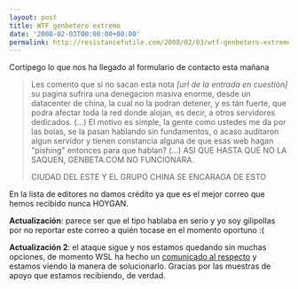 ```yaml
---
layout: post
title: WTF genbetero extremo
date: '2008-02-03T00:00:00+00:00'
permalink: http://resistancefutile.com/2008/02/03/wtf-genbetero-extremo/
---
```

Cortipego lo que nos ha llegado al formulario de contacto esta mañana
<blockquote>
Les comento que si no sacan esta nota <em>[url de la entrada en cuestión]</em> su pagina sufrira una denegacion masiva enorme, desde un datacenter de china, la cual no la podran detener, y es tan fuerte, que podra afectar toda la red donde alojan, es decir, a otros servidores dedicados. 
(...) El motivo es simple, la gente como ustedes me da por las bolas, se la pasan hablando sin fundamentos, o acaso auditaron algun servidor y tienen constancia alguna de que esas web hagan "pishing" entonces para que hablan?
(...) ASI QUE HASTA QUE NO LA SAQUEN, GENBETA.COM NO FUNCIONARA.

CIUDAD DEL ESTE Y EL GRUPO CHINA SE ENCARAGA DE ESTO
</blockquote>


En la lista de editores no damos crédito ya que es el mejor correo que hemos recibido nunca HOYGAN.

<strong>Actualización</strong>: parece ser que el tipo hablaba en serio y yo soy gilipollas por no reportar este correo a quién tocase en el momento oportuno :(

<strong>Actualización 2</strong>: el ataque sigue y nos estamos quedando sin muchas opciones, de momento WSL ha hecho un <a href="http://www.weblogssl.com/2008/02/07-ataque-de-ddos-a-genbeta">comunicado al respecto</a> y estamos viendo la manera de solucionarlo. Gracias por las muestras de apoyo que estamos recibiendo, de verdad.
